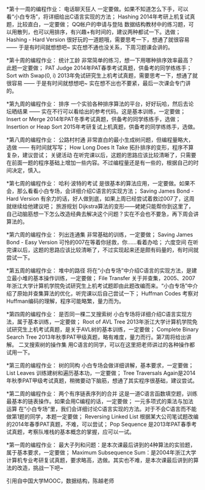 *第十一周的编程作业：
电话聊天狂人 一定要做。如果不知道怎么下手，可以看“小白专场”，将详细给出C语言实现的方法；
Hashing 2014年考研上机复试真题，比较直白，一定要做；
QQ帐户的申请与登陆 数据结构教材中的练习题，可以用散列，也可以用排序，有兴趣+有时间的，建议两种都试一下。选做；
Hashing - Hard Version 很好玩的一道题哦，需要思考一下，想通了就很容易 —— 于是有时间就想想吧~ 实在想不通也没关系，下周习题课会讲的。

*第十周的编程作业：
统计工龄 非常简单的练习，想一下用哪种排序效率最高？此题一定要做；
PAT Judge 2014年PAT春季考试真题，供备考的同学练练手；
Sort with Swap(0, i) 2013年免试研究生上机考试真题，需要思考一下，想通了就很容易 —— 于是有时间就想想吧~ 实在想不出也不要紧，最后一次课会专门讲的。


*第九周的编程作业：
排序 一个实验各种排序算法的平台，好好玩哈，然后去论坛晒结果 —— 实在不行可以看给出的参考代码。这是基本训练，一定要做；
Insert or Merge 2014年PAT冬季考试真题，供备考的同学练练手，选做；
Insertion or Heap Sort 2015年考研复试上机真题，供备考的同学练练手，选做。

*第八周的编程作业：
公路村村通  非常直白的最小生成树问题，但编程量略大，选做 —— 有时间就写写；
How Long Does It Take  拓扑排序的变形，程序不算复杂，建议尝试；
关键活动  在听完课以后，这题的思路应该比较清晰了，只需要在前面一题的程序基础上增加一些内容。不过编程量还是有一些的，根据自己的时间决定，慎入。


*第七周的编程作业：
哈利·波特的考试 是很基本的算法应用，一定要做。如果不会，那么看看小白专场，会详细介绍C语言的实现方法；
Saving James Bond - Hard Version 有余力的话，好人做到底，如果上周已经尝试着救过007了，这周就继续给他建议吧；
旅游规划 Dijkstra算法的变形——姥姥只能帮你到这里了，自己动脑筋想一下怎么改造经典去解决这个问题？实在不会也不要急，再下周会讲算法的。


*第六周的编程作业：
列出连通集 非常基础的训练，一定要做；
Saving James Bond - Easy Version 可怜的007在等着你拯救，你……看着办哈；
六度空间 在听完课以后，这题的思路应该比较清晰了，不过实现起来还是颇有码量的，有时间就尝试一下。


*第五周的编程作业：
堆中的路径 将在“小白专场”中介绍C语言的实现方法，是建立最小堆的基本操作训练，一定要做；
File Transfer 关于并查集，2005、2007年浙江大学计算机学院免试研究生上机考试题即由此题改编而来。“小白专场”中介绍了原始并查集算法的优化，听完课以后自己尝试一下；
Huffman Codes 考察对Huffman编码的理解，程序可能略繁，量力而为。


*第四周的编程作业：
是否同一棵二叉搜索树 小白专场将详细介绍C语言实现方法，属于基本训练，一定要做；
Root of AVL Tree   2013年浙江大学计算机学院免试研究生上机考试真题，是关于AVL树的基本训练，一定要做；
Complete Binary Search Tree  2013年秋季PAT甲级真题，略有难度，量力而行。第7周将给出讲解。
二叉搜索树的操作集 用C语言的同学，可以在这里把老师讲过的各种操作都试用一下。
 
*第三周的编程作业：
树的同构 小白专场会做详细讲解，基本要求，一定要做；
List Leaves 训练建树和遍历基本功，一定要做；
Tree Traversals Again是2014年秋季PAT甲级考试真题，稍微要动下脑筋，想通了其实程序很基础，建议尝试。

*第二周的编程作业：
两个有序链表序列的合并 这是一道C语言函数填空题，训练最基本的链表操作。如果会用C编程的话，一定要做；
一元多项式的乘法与加法运算 在“小白专场”里，我们会详细讨论C语言实现的方法。对于不会C语言而不能做第1题的同学，本题一定要做；
 Reversing Linked List 根据某大公司笔试题改编的2014年春季PAT真题，不难，可以尝试；
 Pop Sequence  是2013年PAT春季考试真题，考察队堆栈的基本概念的掌握，应可以一试。

*第一周的编程作业：
最大子列和问题：是本次课最后讲到的4种算法的实验题，属于基本要求，一定要做；
Maximum Subsequence Sum：是2004年浙江大学计算机专业考研复试真题，要求略高，选做。其实也不难，是本次课最后讲到的算法的改造，挑战一下吧~


引用自中国大学MOOC，数据结构，陈越老师
